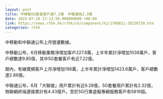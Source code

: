 ```yaml
---
layout: post
title: 中移動5G套餐客戶達7.2億　中聯通為2.3億
date: 2023-07-20 17:13:50.000000000 +08:00
link: https://news.rthk.hk/rthk/ch/component/k2/1709811-20230720.htm
categories: rthk
---
```


中移動和中聯通公布上月營運數據。

中移動公布，6月移動業務淨增加客戶227.8萬，上半年累計淨增加1038萬戶，客戶總數達9.85億，其中5G套餐客戶有近7.22億。

期內，有線寬頻客戶上月淨增加196萬，上半年累計淨增加1423.6萬戶，客戶總數達2.86億。

中聯通公布，6月「大聯接」用戶累計有近9.28億，5G套餐用戶累計有2.32億，物聯網終端連接累計有4.43億戶。至於5G行業虛擬專網服務客戶有5816個。
